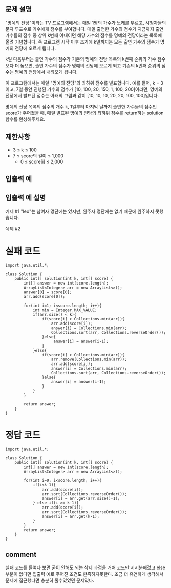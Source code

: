 ## 문제 설명
"명예의 전당"이라는 TV 프로그램에서는 매일 1명의 가수가 노래를 부르고, 시청자들의 문자 투표수로 가수에게 점수를 부여합니다. 
매일 출연한 가수의 점수가 지금까지 출연 가수들의 점수 중 상위 k번째 이내이면 해당 가수의 점수를 명예의 전당이라는 목록에 올려 기념합니다. 
즉 프로그램 시작 이후 초기에 k일까지는 모든 출연 가수의 점수가 명예의 전당에 오르게 됩니다. 
  
k일 다음부터는 출연 가수의 점수가 기존의 명예의 전당 목록의 k번째 순위의 가수 점수보다 더 높으면, 
출연 가수의 점수가 명예의 전당에 오르게 되고 기존의 k번째 순위의 점수는 명예의 전당에서 내려오게 됩니다.

이 프로그램에서는 매일 "명예의 전당"의 최하위 점수를 발표합니다. 
예를 들어, k = 3이고, 7일 동안 진행된 가수의 점수가 [10, 100, 20, 150, 1, 100, 200]이라면, 
명예의 전당에서 발표된 점수는 아래의 그림과 같이 [10, 10, 10, 20, 20, 100, 100]입니다.
  
명예의 전당 목록의 점수의 개수 k, 1일부터 마지막 날까지 출연한 가수들의 점수인 score가 주어졌을 때,
매일 발표된 명예의 전당의 최하위 점수를 return하는 solution 함수를 완성해주세요.
  
## 제한사항
- 3 ≤ k ≤ 100
- 7 ≤ score의 길이 ≤ 1,000
  - 0 ≤ score[i] ≤ 2,000

## 입출력 예

  
## 입출력 예 설명
예제 #1
"leo"는 참여자 명단에는 있지만, 완주자 명단에는 없기 때문에 완주하지 못했습니다.

예제 #2



# 실패 코드
```
import java.util.*;

class Solution {
    public int[] solution(int k, int[] score) {
        int[] answer = new int[score.length];
        ArrayList<Integer> arr = new ArrayList<>();
        answer[0] = score[0];
        arr.add(score[0]);
        
        for(int i=1; i<score.length; i++){
            int min = Integer.MAX_VALUE;
            if(arr.size() < k){
                if(score[i] > Collections.min(arr)){
                    arr.add(score[i]);
                    answer[i] = Collections.min(arr);
                    Collections.sort(arr, Collections.reverseOrder());
                }else{
                     answer[i] = answer[i-1];
                }
            }else{
                if(score[i] > Collections.min(arr)){
                    arr.remove(Collections.min(arr));
                    arr.add(score[i]);
                    answer[i] = Collections.min(arr);
                    Collections.sort(arr, Collections.reverseOrder());
                }else{
                    answer[i] = answer[i-1];
                }
            }
        }

        return answer;
    }
}
```

# 정답 코드
```
import java.util.*;

class Solution {
    public int[] solution(int k, int[] score) {
        int[] answer = new int[score.length];
        ArrayList<Integer> arr = new ArrayList<>();
        
        for(int i=0; i<score.length; i++){
            if(i<k-1){
                arr.add(score[i]);
                arr.sort(Collections.reverseOrder());
                answer[i] = arr.get(arr.size()-1);
            } else if(i >= k-1){
                arr.add(score[i]);
                arr.sort(Collections.reverseOrder());
                answer[i] = arr.get(k-1);
            }
        }
        return answer;
    }
}

```

## comment
실패 코드를 들여다 보면 굳이 안해도 되는 삭제 과정을 거쳐 코드만 지저분해졌고 else 부분이 없다면 입출력 예로 주어진 조건도 만족하지못한다.
조금 더 유연하게 생각해서 문제에 접근했다면 충분히 풀수있었던 문제였다.

